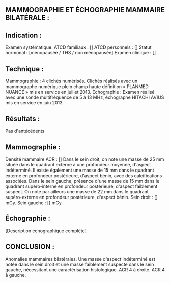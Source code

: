 ## MAMMOGRAPHIE ET ÉCHOGRAPHIE MAMMAIRE BILATÉRALE :

## Indication :
Examen systématique.
ATCD familiaux : []
ATCD personnels : []
Statut hormonal : [ménopausée / THS / non ménopausée]
Examen clinique : []

## Technique :
Mammographie : 4 clichés numérisés. Clichés réalisés avec un mammographe numérique plein champ haute définition « PLANMED NUANCE » mis en service en juillet 2013.
Échographie : Examen réalisé avec une sonde multifréquence de 5 à 13 MHz, échographe HITACHI AVIUS mis en service en juin 2013.

## Résultats :
Pas d'antécédents

## Mammographie :
Densité mammaire ACR : []
Dans le sein droit, on note une masse de 25 mm située dans le quadrant externe à une profondeur moyenne, d'aspect indéterminé.
Il existe également une masse de 15 mm dans le quadrant externe en profondeur postérieure, d'aspect bénin, avec des calcifications associées.
Dans le sein gauche, présence d'une masse de 15 mm dans le quadrant supéro-interne en profondeur postérieure, d'aspect faiblement suspect.
On note par ailleurs une masse de 22 mm dans le quadrant supéro-externe en profondeur postérieure, d'aspect bénin.
Sein droit : [] mGy. Sein gauche : [] mGy.

## Échographie :
[Description échographique complète]

## CONCLUSION :
Anomalies mammaires bilatérales. Une masse d'aspect indéterminé est notée dans le sein droit et une masse faiblement suspecte dans le sein gauche, nécessitant une caractérisation histologique.
ACR 4 à droite.
ACR 4 à gauche.
